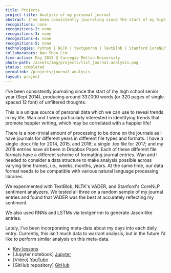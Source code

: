 ```yaml
---
title: Projects
project-title: Analysis of my personal journal
abstract: I've been consistently journaling since the start of my high school senior year (Sept 2014), producing around 337,000 words (or 320 pages of single-spaced 12 font) of unfiltered thoughts. This is a unique source of personal data that I used to reveal trends in my life that promote happier writing, which may be correlated with a happier life!
recognitions: none
recognitions-2: none
recognitions-3: none
recognitions-4: none
recognitions-5: none
technologies: Python | NLTK | textgenrnn | TextBlob | Stanford CoreNLP 
collaborators: Wan Shen Lim
time-active: May 2018 @ Carnegie Mellon University
photo-path: /assets/img/projects/list_journal-analysis.png
status: completed
permalink: /projects/journal-analysis
layout: project
---
```


I've been consistently journaling since the start of my high school senior year (Sept 2014), producing around 337,000 words (or 320 pages of single-spaced 12 font) of unfiltered thoughts. 

This is a unique source of personal data which we can use to reveal trends in my life. Wan and I were particularly interested in identifying trends that promote happier writing, which may be correlated with a happier life!

There is a non-trivial amount of processing to be done on the journals as I have journals for different years in different file types and formats. I have a single .docx file for 2014, 2015, and 2016; a single .tex file for 2017; and my 2018 entries have all been in Dropbox Paper. Each of these different file formats have a different scheme of formatting journal entries. Wan and I needed to consider a data structure to make analysis possible across varying time frames, i.e., weeks, months, years. At the same time, our data format needs to be compatible with various natural language processing libraries.

We experimented with TextBlob, NLTK's VADER, and Stanford's CoreNLP sentiment analyzers. We tested all three on a random sample of my journal entries and found that VADER was the best at accurately reflecting my sentiment.

We also used RNNs and LSTMs via textgenrnn to generate Jason-like entries.

Lately, I’ve been incorporating meta-data about my days into each daily entry. Currently, this isn’t much data to warrant analysis, but in the future I’d like to perform similar analysis on this meta-data.

* <i class="fas fa-pencil-alt" aria-hidden="true"></i> [Key lessons](/notes/personal-journal-analysis)
* <i class="fa fa-book" aria-hidden="true"></i> [Jupyter notebook] [Jupyter]
* <i class="fab fa-youtube"></i> [Video] [YouTube]
* <i class="fab fa-github" aria-hidden="true"></i> [GitHub repository] [GitHub]

[Jupyter]: https://github.com/jasonbak/Personal-journal-analysis/blob/master/journal_analysis.ipynb
[YouTube]: https://www.youtube.com/watch?v=7V4cIrVxhA8
[GitHub]: https://github.com/jasonbak/Personal-journal-analysis